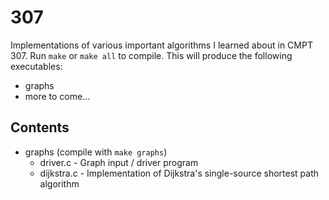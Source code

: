 # 307
Implementations of various important algorithms I learned about in CMPT 307.
Run `make` or `make all` to compile. This will produce the following executables:
* graphs
* more to come...

## Contents
* graphs (compile with `make graphs`)
  * driver.c - Graph input / driver program
  * dijkstra.c - Implementation of Dijkstra's single-source shortest path algorithm
